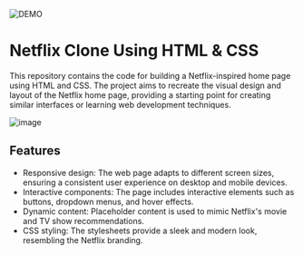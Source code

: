 ![DEMO](https://ritikksahoo1.github.io/Netflix-Clone/)
# Netflix Clone Using HTML & CSS
This repository contains the code for building a Netflix-inspired home page using HTML and CSS. The project aims to recreate the visual design and layout of the Netflix home page, providing a starting point for creating similar interfaces or learning web development techniques.

![image](https://github.com/ritikksahoo1/Netflix-Clone/assets/117077788/c33d467b-8072-4b94-af0d-785d41713fef)

## Features

- Responsive design: The web page adapts to different screen sizes, ensuring a consistent user experience on desktop and mobile devices.
- Interactive components: The page includes interactive elements such as buttons, dropdown menus, and hover effects.
- Dynamic content: Placeholder content is used to mimic Netflix's movie and TV show recommendations.
- CSS styling: The stylesheets provide a sleek and modern look, resembling the Netflix branding.

